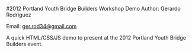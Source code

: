 #2012 Portland Youth Bridge Builders Workshop Demo
Author: Gerardo Rodriguez

Email: ger.rod34@gmail.com

A quick HTML/CSS/JS demo to present at the 2012 Portland Youth Bridge Builders event.